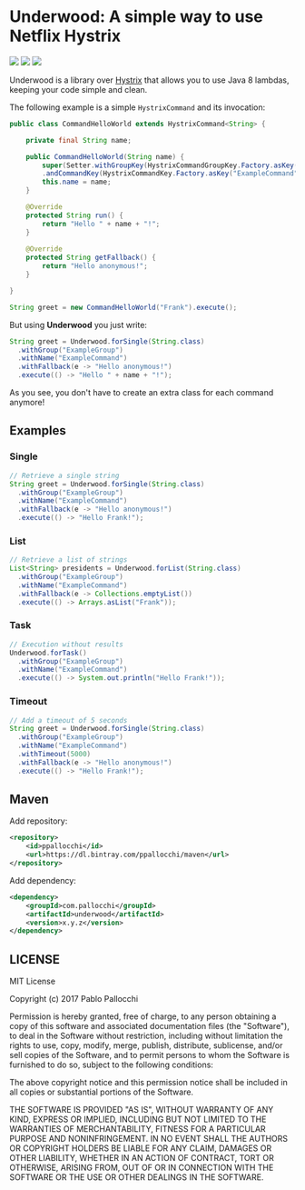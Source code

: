 # Underwood: A simple way to use Netflix Hystrix

[![][travis img]][travis]
[![][maven img]][maven]
[![][license img]][license]

Underwood is a library over [Hystrix](https://github.com/Netflix/Hystrix) that allows you to use Java 8 lambdas, keeping your code simple and clean.

The following example is a simple `HystrixCommand` and its invocation:

```java
public class CommandHelloWorld extends HystrixCommand<String> {

    private final String name;

    public CommandHelloWorld(String name) {
        super(Setter.withGroupKey(HystrixCommandGroupKey.Factory.asKey("ExampleGroup"))
		.andCommandKey(HystrixCommandKey.Factory.asKey("ExampleCommand")));
        this.name = name;
    }

    @Override
    protected String run() {
        return "Hello " + name + "!";
    }
    
    @Override
	protected String getFallback() {
        return "Hello anonymous!";
	}

}
```

```java
String greet = new CommandHelloWorld("Frank").execute();
```

But using **Underwood** you just write:

```java
String greet = Underwood.forSingle(String.class)
  .withGroup("ExampleGroup")
  .withName("ExampleCommand")
  .withFallback(e -> "Hello anonymous!")
  .execute(() -> "Hello " + name + "!");
```

As you see, you don't have to create an extra class for each command anymore!

## Examples

### Single

```java
// Retrieve a single string
String greet = Underwood.forSingle(String.class)
  .withGroup("ExampleGroup")
  .withName("ExampleCommand")
  .withFallback(e -> "Hello anonymous!")
  .execute(() -> "Hello Frank!");
```
### List

```java
// Retrieve a list of strings
List<String> presidents = Underwood.forList(String.class)
  .withGroup("ExampleGroup")
  .withName("ExampleCommand")
  .withFallback(e -> Collections.emptyList())
  .execute(() -> Arrays.asList("Frank"));
```

### Task

```java
// Execution without results
Underwood.forTask()
  .withGroup("ExampleGroup")
  .withName("ExampleCommand")
  .execute(() -> System.out.println("Hello Frank!"));
```

### Timeout

```java
// Add a timeout of 5 seconds
String greet = Underwood.forSingle(String.class)
  .withGroup("ExampleGroup")
  .withName("ExampleCommand")
  .withTimeout(5000)
  .withFallback(e -> "Hello anonymous!")
  .execute(() -> "Hello Frank!");
```

## Maven

Add repository:

```xml
<repository>
    <id>ppallocchi</id>
    <url>https://dl.bintray.com/ppallocchi/maven</url>
</repository>
```

Add dependency:

```xml
<dependency>
    <groupId>com.pallocchi</groupId>
    <artifactId>underwood</artifactId>
    <version>x.y.z</version>
</dependency>
```
 
## LICENSE

MIT License

Copyright (c) 2017 Pablo Pallocchi

Permission is hereby granted, free of charge, to any person obtaining a copy
of this software and associated documentation files (the "Software"), to deal
in the Software without restriction, including without limitation the rights
to use, copy, modify, merge, publish, distribute, sublicense, and/or sell
copies of the Software, and to permit persons to whom the Software is
furnished to do so, subject to the following conditions:

The above copyright notice and this permission notice shall be included in all
copies or substantial portions of the Software.

THE SOFTWARE IS PROVIDED "AS IS", WITHOUT WARRANTY OF ANY KIND, EXPRESS OR
IMPLIED, INCLUDING BUT NOT LIMITED TO THE WARRANTIES OF MERCHANTABILITY,
FITNESS FOR A PARTICULAR PURPOSE AND NONINFRINGEMENT. IN NO EVENT SHALL THE
AUTHORS OR COPYRIGHT HOLDERS BE LIABLE FOR ANY CLAIM, DAMAGES OR OTHER
LIABILITY, WHETHER IN AN ACTION OF CONTRACT, TORT OR OTHERWISE, ARISING FROM,
OUT OF OR IN CONNECTION WITH THE SOFTWARE OR THE USE OR OTHER DEALINGS IN THE
SOFTWARE.

[travis]:https://travis-ci.org/ppallocchi/underwood
[travis img]:https://travis-ci.org/ppallocchi/underwood.svg?branch=master

[license]:LICENSE.txt
[license img]:https://img.shields.io/github/license/mashape/apistatus.svg

[maven]:https://bintray.com/ppallocchi/maven/underwood/_latestVersion
[maven img]:https://api.bintray.com/packages/ppallocchi/maven/underwood/images/download.svg
